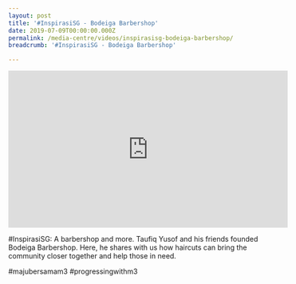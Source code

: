 ```yaml
---
layout: post
title: '#InspirasiSG - Bodeiga Barbershop'
date: 2019-07-09T00:00:00.000Z
permalink: /media-centre/videos/inspirasisg-bodeiga-barbershop/
breadcrumb: '#InspirasiSG - Bodeiga Barbershop'

---
```



<div class="bp-youtube">
<iframe width="560" height="315" src="https://www.youtube.com/embed/Ykrz0ICy8jQ" frameborder="0" allow="accelerometer; autoplay; encrypted-media; gyroscope; picture-in-picture" allowfullscreen></iframe>
</div>

#InspirasiSG: A barbershop and more. Taufiq Yusof and his friends founded Bodeiga Barbershop. Here, he shares with us how haircuts can bring the community closer together and help those in need.

#majubersamam3 #progressingwithm3
